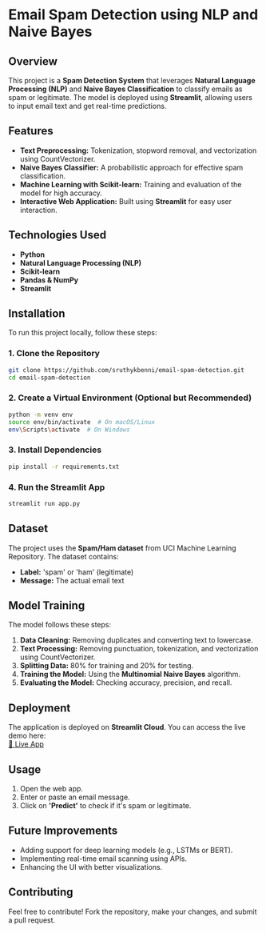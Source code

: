 # Email Spam Detection using NLP and Naive Bayes

## Overview
This project is a **Spam Detection System** that leverages **Natural Language Processing (NLP)** and **Naive Bayes Classification** to classify emails as spam or legitimate. The model is deployed using **Streamlit**, allowing users to input email text and get real-time predictions.

## Features
- **Text Preprocessing:** Tokenization, stopword removal, and vectorization using CountVectorizer.
- **Naive Bayes Classifier:** A probabilistic approach for effective spam classification.
- **Machine Learning with Scikit-learn:** Training and evaluation of the model for high accuracy.
- **Interactive Web Application:** Built using **Streamlit** for easy user interaction.

## Technologies Used
- **Python**
- **Natural Language Processing (NLP)**
- **Scikit-learn**
- **Pandas & NumPy**
- **Streamlit**

## Installation
To run this project locally, follow these steps:

### **1. Clone the Repository**
```bash
git clone https://github.com/sruthykbenni/email-spam-detection.git
cd email-spam-detection
```

### **2. Create a Virtual Environment (Optional but Recommended)**
```bash
python -m venv env
source env/bin/activate  # On macOS/Linux
env\Scripts\activate  # On Windows
```

### **3. Install Dependencies**
```bash
pip install -r requirements.txt
```

### **4. Run the Streamlit App**
```bash
streamlit run app.py
```

## Dataset
The project uses the **Spam/Ham dataset** from UCI Machine Learning Repository. The dataset contains:
- **Label:** 'spam' or 'ham' (legitimate)
- **Message:** The actual email text

## Model Training
The model follows these steps:
1. **Data Cleaning:** Removing duplicates and converting text to lowercase.
2. **Text Processing:** Removing punctuation, tokenization, and vectorization using CountVectorizer.
3. **Splitting Data:** 80% for training and 20% for testing.
4. **Training the Model:** Using the **Multinomial Naive Bayes** algorithm.
5. **Evaluating the Model:** Checking accuracy, precision, and recall.

## Deployment
The application is deployed on **Streamlit Cloud**. You can access the live demo here:  
[🔗 Live App](https://email-spam-detection-e8qufw5fj7tvsyujubgynj.streamlit.app/)

## Usage
1. Open the web app.
2. Enter or paste an email message.
3. Click on **'Predict'** to check if it's spam or legitimate.

## Future Improvements
- Adding support for deep learning models (e.g., LSTMs or BERT).
- Implementing real-time email scanning using APIs.
- Enhancing the UI with better visualizations.

## Contributing
Feel free to contribute! Fork the repository, make your changes, and submit a pull request.
